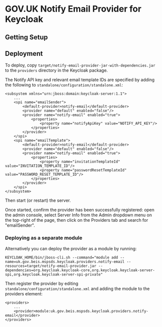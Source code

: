 # GOV.UK Notify Email Provider for Keycloak


## Getting Setup


## Deployment

To deploy, copy `target/notify-email-provider-jar-with-dependencies.jar` to the `providers` directory in the Keycloak package.

The Notify API key and relevant email template IDs are specified by adding the following to `standalone/configuration/standalone.xml`:

    <subsystem xmlns="urn:jboss:domain:keycloak-server:1.1">
        ...
        <spi name="emailSender">
            <default-provider>notify-email</default-provider>
            <provider name="default" enabled="false"/>
            <provider name="notify-email" enabled="true">
                <properties>
                    <property name="notifyApiKey" value="NOTIFY_API_KEY"/>
                </properties>
            </provider>
        </spi>
        <spi name="emailTemplate">
            <default-provider>notify-email</default-provider>
            <provider name="default" enabled="false"/>
            <provider name="notify-email" enabled="true">
                <properties>
                    <property name="invitationTemplateId" value="INVITATION_TEMPLATE_ID"/>
                    <property name="passwordResetTemplateId" value="PASSWORD_RESET_TEMPLATE_ID"/>
                </properties>
            </provider>
        </spi>
    </subsystem>

Then start (or restart) the server.

Once started, confirm the provider has been successfully registered: open the admin console, select Server Info from
the Admin dropdown menu on the top-right of the page, then click on the Providers tab and search for "emailSender".


### Deploying as a separate module

Alternatively you can deploy the provider as a module by running:

    KEYCLOAK_HOME/bin/jboss-cli.sh --command="module add --name=uk.gov.beis.mspsds.keycloak.providers.notify-email --resources=target/notify-email-provider.jar --dependencies=org.keycloak.keycloak-core,org.keycloak.keycloak-server-spi,org.keycloak.keycloak-server-spi-private"

Then register the provider by editing `standalone/configuration/standalone.xml` and adding the module to the providers element:

    <providers>
        ...
        <provider>module:uk.gov.beis.mspsds.keycloak.providers.notify-email</provider>
    </providers>

